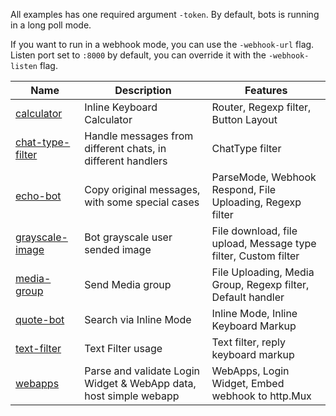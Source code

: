 All examples has one required argument `-token`.
By default, bots is running in a long poll mode.

If you want to run in a webhook mode, you can use the `-webhook-url` flag.
Listen port set to `:8000` by default, you can override it with the `-webhook-listen` flag.

| Name                                                                                      | Description                                                       | Features                                                       |
| ----------------------------------------------------------------------------------------- | ----------------------------------------------------------------- | -------------------------------------------------------------- |
| [calculator](https://github.com/mr-linch/go-tg/tree/main/examples/calculator)             | Inline Keyboard Calculator                                        | Router, Regexp filter, Button Layout                           |
| [chat-type-filter](https://github.com/mr-linch/go-tg/tree/main/examples/chat-type-filter) | Handle messages from different chats, in different handlers       | ChatType filter                                                |
| [echo-bot](https://github.com/mr-linch/go-tg/tree/main/examples/echo-bot)                 | Copy original messages, with some special cases                   | ParseMode, Webhook Respond, File Uploading, Regexp filter      |
| [grayscale-image](https://github.com/mr-linch/go-tg/tree/main/examples/grayscale-image)   | Bot grayscale user sended image                                   | File download, file upload, Message type filter, Custom filter |
| [media-group](https://github.com/mr-linch/go-tg/tree/main/examples/media-group)           | Send Media group                                                  | File Uploading, Media Group, Regexp filter, Default handler    |
| [quote-bot](https://github.com/mr-linch/go-tg/tree/main/examples/quote-bot)               | Search via Inline Mode                                            | Inline Mode, Inline Keyboard Markup                            |
| [text-filter](https://github.com/mr-linch/go-tg/tree/main/examples/text-filter)           | Text Filter usage                                                 | Text filter, reply keyboard markup                             |
| [webapps](https://github.com/mr-linch/go-tg/tree/main/examples/webapps)                   | Parse and validate Login Widget & WebApp data, host simple webapp | WebApps, Login Widget, Embed webhook to http.Mux               |
